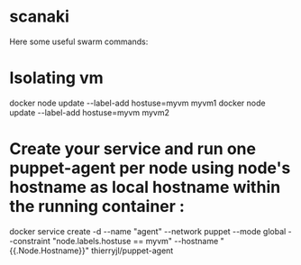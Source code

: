 # scanaki

Here some useful swarm commands:

# Isolating vm
docker node update --label-add hostuse=myvm myvm1
docker node update --label-add hostuse=myvm myvm2

# Create your service and run one puppet-agent per node using node's hostname as local hostname within the running container : 
docker service create -d --name "agent" --network puppet --mode global --constraint "node.labels.hostuse == myvm" --hostname "{{.Node.Hostname}}" thierryjl/puppet-agent


